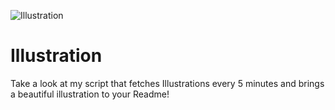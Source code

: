 ![Illustration](https://i.redd.it/o143m6j78mqb1.jpg?width=100&height=100)

# Illustration
Take a look at my script that fetches Illustrations every 5 minutes and brings a beautiful illustration to your Readme!